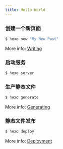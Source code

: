 ```yaml
---
title: Hello World
---
```


### 创建一个新页面

``` bash
$ hexo new "My New Post"
```

More info: [Writing](https://hexo.io/docs/writing.html)

### 启动服务

``` bash
$ hexo server
```

### 生产静态文件

``` bash
$ hexo generate
```

More info: [Generating](https://hexo.io/docs/generating.html)

### 静态文件发布

``` bash
$ hexo deploy
```

More info: [Deployment](https://hexo.io/docs/deployment.html)
